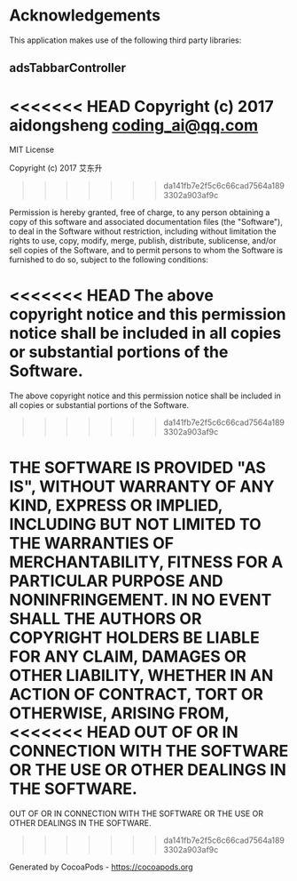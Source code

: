 # Acknowledgements
This application makes use of the following third party libraries:

## adsTabbarController

<<<<<<< HEAD
Copyright (c) 2017 aidongsheng <coding_ai@qq.com>
=======
MIT License

Copyright (c) 2017 艾东升
>>>>>>> da141fb7e2f5c6c66cad7564a1893302a903af9c

Permission is hereby granted, free of charge, to any person obtaining a copy
of this software and associated documentation files (the "Software"), to deal
in the Software without restriction, including without limitation the rights
to use, copy, modify, merge, publish, distribute, sublicense, and/or sell
copies of the Software, and to permit persons to whom the Software is
furnished to do so, subject to the following conditions:

<<<<<<< HEAD
The above copyright notice and this permission notice shall be included in
all copies or substantial portions of the Software.
=======
The above copyright notice and this permission notice shall be included in all
copies or substantial portions of the Software.
>>>>>>> da141fb7e2f5c6c66cad7564a1893302a903af9c

THE SOFTWARE IS PROVIDED "AS IS", WITHOUT WARRANTY OF ANY KIND, EXPRESS OR
IMPLIED, INCLUDING BUT NOT LIMITED TO THE WARRANTIES OF MERCHANTABILITY,
FITNESS FOR A PARTICULAR PURPOSE AND NONINFRINGEMENT. IN NO EVENT SHALL THE
AUTHORS OR COPYRIGHT HOLDERS BE LIABLE FOR ANY CLAIM, DAMAGES OR OTHER
LIABILITY, WHETHER IN AN ACTION OF CONTRACT, TORT OR OTHERWISE, ARISING FROM,
<<<<<<< HEAD
OUT OF OR IN CONNECTION WITH THE SOFTWARE OR THE USE OR OTHER DEALINGS IN
THE SOFTWARE.
=======
OUT OF OR IN CONNECTION WITH THE SOFTWARE OR THE USE OR OTHER DEALINGS IN THE
SOFTWARE.
>>>>>>> da141fb7e2f5c6c66cad7564a1893302a903af9c

Generated by CocoaPods - https://cocoapods.org
